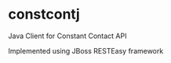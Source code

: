 constcontj
==========

Java Client for Constant Contact API

Implemented using JBoss RESTEasy framework
